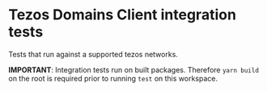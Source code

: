# Tezos Domains Client integration tests

Tests that run against a supported tezos networks.

**IMPORTANT**: Integration tests run on built packages. Therefore `yarn build` on the root is required prior to running `test` on this workspace.

